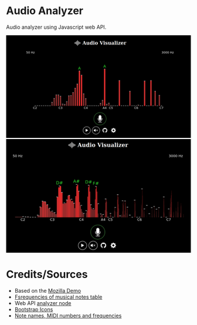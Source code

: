 # Audio Analyzer

Audio analyzer using Javascript web API.

<img src="screenshot_notes.png">
<img src="screenshot_raw.png">

# Credits/Sources

- Based on the [Mozilla Demo](http://mdn.github.io/webaudio-examples/voice-change-o-matic/)
- [Fsrequencies of musical notes table](https://pages.mtu.edu/~suits/notefreqs.html)
- Web API [analyzer node](https://developer.mozilla.org/en-US/docs/Web/API/AnalyserNode)
- [Bootstrap Icons](https://icons.getbootstrap.com/)
- [Note names, MIDI numbers and frequencies](http://newt.phys.unsw.edu.au/jw/notes.html)